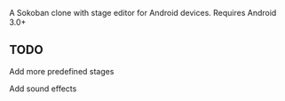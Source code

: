 A Sokoban clone with stage editor for Android devices.
Requires Android 3.0+

## TODO

Add more predefined stages

Add sound effects
